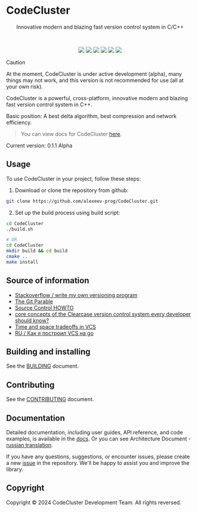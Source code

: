 # CodeCluster

<p align="center">Innovative modern and blazing fast version control system in C/C++</p>
<br>
<p align="center">
	<img src="https://img.shields.io/github/languages/top/alexeev-prog/CodeCluster?style=for-the-badge">
	<img src="https://img.shields.io/github/languages/count/alexeev-prog/CodeCluster?style=for-the-badge">
	<img src="https://img.shields.io/github/license/alexeev-prog/CodeCluster?style=for-the-badge">
	<img src="https://img.shields.io/github/stars/alexeev-prog/CodeCluster?style=for-the-badge">
	<img src="https://img.shields.io/github/issues/alexeev-prog/CodeCluster?style=for-the-badge">
	<img src="https://img.shields.io/github/last-commit/alexeev-prog/CodeCluster?style=for-the-badge">
</p>

> [!CAUTION]
> At the moment, CodeCluster is under active development (alpha), many things may not work, and this version is not recommended for use (all at your own risk).

CodeCluster is a powerful, cross-platform, innovative modern and blazing fast version control system in C++.

Basic position: A best delta algorithm, best compression and network efficiency.

 > You can view docs for CodeCluster [here](https://alexeev-prog.github.io/CodeCluster).

Current version: 0.1.1 Alpha

## Usage
To use CodeCluster in your project, follow these steps:

1. Download or clone the repository from github:

```bash
git clone https://github.com/alexeev-prog/CodeCluster.git
```

2. Set up the build process using build script:

```bash
cd CodeCluster
./build.sh

# OR
cd CodeCluster
mkdir build && cd build
cmake ..
make install
```

## Source of information

 + [Stackoverflow / write my own versioning program](https://stackoverflow.com/questions/902314/writing-my-own-file-versioning-program)
 + [The Git Parable](https://tom.preston-werner.com/2009/05/19/the-git-parable.html)
 + [Source Control HOWTO](https://ericsink.com/scm/source_control.html)
 + [core concepts of the Clearcase version control system every developer should know?](https://stackoverflow.com/questions/645008/what-are-the-basic-clearcase-concepts-every-developer-should-know)
 + [Time and space tradeoffs in VCS](https://ericsink.com/entries/time_space_tradeoffs.html)
 + [RU / Как я построил VCS на go](https://dzen.ru/a/Yl0YLaEsQ0DCee1A)

## Building and installing
See the [BUILDING](BUILDING.md) document.

## Contributing
See the [CONTRIBUTING](CONTRIBUTING.md) document.

## Documentation
Detailed documentation, including user guides, API reference, and code examples, is available in the [docs](https://alexeev-prog.github.io/CodeCluster/). Or you can see Architecture Document - [russian translation](https://github.com/alexeev-prog/CodeCluster/blob/main/docs/archdoc/ArchDoc_ru.md).

If you have any questions, suggestions, or encounter issues, please create a new [issue](https://github.com/alexeev-prog/CodeCluster/issues/new) in the repository. We'll be happy to assist you and improve the library.

## Copyright
Copyright © 2024 CodeCluster Development Team. All rights reversed.
